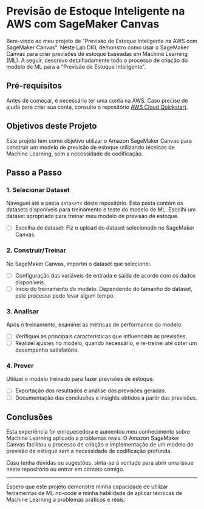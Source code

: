 # Previsão de Estoque Inteligente na AWS com SageMaker Canvas

Bem-vindo ao meu projeto de "Previsão de Estoque Inteligente na AWS com SageMaker Canvas". Neste Lab DIO, demonstro como usar o SageMaker Canvas para criar previsões de estoque baseadas em Machine Learning (ML). A seguir, descrevo detalhadamente todo o processo de criação do modelo de ML para a "Previsão de Estoque Inteligente".

## Pré-requisitos

Antes de começar, é necessário ter uma conta na AWS. Caso precise de ajuda para criar sua conta, consulte o repositório [AWS Cloud Quickstart](https://github.com/digitalinnovationone/aws-cloud-quickstart).

## Objetivos deste Projeto

Este projeto tem como objetivo utilizar o Amazon SageMaker Canvas para construir um modelo de previsão de estoque utilizando técnicas de Machine Learning, sem a necessidade de codificação. 

## Passo a Passo

### 1. Selecionar Dataset

Naveguei até a pasta `datasets` deste repositório. Esta pasta contém os datasets disponíveis para treinamento e teste do modelo de ML. Escolhi um dataset apropriado para treinar meu modelo de previsão de estoque.

- [ ] Escolha do dataset: Fiz o upload do dataset selecionado no SageMaker Canvas.

### 2. Construir/Treinar

No SageMaker Canvas, importei o dataset que selecionei.

- [ ] Configuração das variáveis de entrada e saída de acordo com os dados disponíveis.
- [ ] Início do treinamento do modelo. Dependendo do tamanho do dataset, este processo pode levar algum tempo.

### 3. Analisar

Após o treinamento, examinei as métricas de performance do modelo.

- [ ] Verifiquei as principais características que influenciam as previsões.
- [ ] Realizei ajustes no modelo, quando necessário, e re-treinei até obter um desempenho satisfatório.

### 4. Prever

Utilizei o modelo treinado para fazer previsões de estoque.

- [ ] Exportação dos resultados e análise das previsões geradas.
- [ ] Documentação das conclusões e insights obtidos a partir das previsões.

## Conclusões

Esta experiência foi enriquecedora e aumentou meu conhecimento sobre Machine Learning aplicado a problemas reais. O Amazon SageMaker Canvas facilitou o processo de criação e implementação de um modelo de previsão de estoque sem a necessidade de codificação profunda.

Caso tenha dúvidas ou sugestões, sinta-se à vontade para abrir uma issue neste repositório ou entrar em contato comigo.

---

Espero que este projeto demonstre minha capacidade de utilizar ferramentas de ML no-code e minha habilidade de aplicar técnicas de Machine Learning a problemas práticos e reais.
